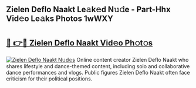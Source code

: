 ## Zielen Deflo Naakt Le𝚊k𝚎d N𝚞𝚍e - Part-Hhx Vid𝚎o Le𝚊ks Photos 1wWXY

# <h2><a href="http://fb8olr.evod.top/?m=Zielen+Deflo+Naakt">🔗 👉🔴 Zielen Deflo Naakt Vid𝚎o Ph𝚘t𝚘s</a></h2>

[![Zielen Deflo Naakt N𝚞d𝚎s](https://i.imgur.com/8V9OHl7.gif)](http://fb8olr.evod.top/?m=Zielen+Deflo+Naakt)
Online content creator Zielen Deflo Naakt who shares lifestyle and dance-themed content, including solo and collaborative dance performances and vlogs. Public figures Zielen Deflo Naakt often face criticism for their political positions. 
